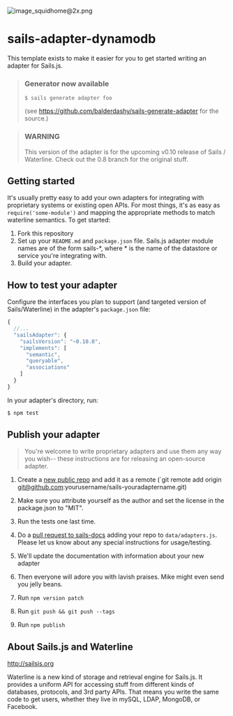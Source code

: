 ![image_squidhome@2x.png](http://i.imgur.com/RIvu9.png) 

# sails-adapter-dynamodb

This template exists to make it easier for you to get started writing an adapter for Sails.js.

> ### Generator now available
>
> `$ sails generate adapter foo`
>
> (see https://github.com/balderdashy/sails-generate-adapter for the source.)




> ### WARNING
>
> This version of the adapter is for the upcoming v0.10 release of Sails / Waterline.
> Check out the 0.8 branch for the original stuff.



## Getting started
It's usually pretty easy to add your own adapters for integrating with proprietary systems or existing open APIs.  For most things, it's as easy as `require('some-module')` and mapping the appropriate methods to match waterline semantics.  To get started:

1. Fork this repository
2. Set up your `README.md` and `package.json` file.  Sails.js adapter module names are of the form sails-*, where * is the name of the datastore or service you're integrating with.
3. Build your adapter.

## How to test your adapter

Configure the interfaces you plan to support (and targeted version of Sails/Waterline) in the adapter's `package.json` file:

```javascript
{
  //...
  "sailsAdapter": {
    "sailsVersion": "~0.10.0",
    "implements": [
      "semantic",
      "queryable",
      "associations"
    ]
  }
}
```

In your adapter's directory, run:

```sh
$ npm test
```


## Publish your adapter

> You're welcome to write proprietary adapters and use them any way you wish--
> these instructions are for releasing an open-source adapter.

1. Create a [new public repo](https://github.com/new) and add it as a remote (`git remote add origin git@github.com:yourusername/sails-youradaptername.git)
2. Make sure you attribute yourself as the author and set the license in the package.json to "MIT".
3. Run the tests one last time.
4. Do a [pull request to sails-docs](https://github.com/balderdashy/sails-docs/compare/) adding your repo to `data/adapters.js`.  Please let us know about any special instructions for usage/testing. 
5. We'll update the documentation with information about your new adapter
6. Then everyone will adore you with lavish praises.  Mike might even send you jelly beans.

7. Run `npm version patch`
8. Run `git push && git push --tags`
9. Run `npm publish`

## About Sails.js and Waterline
http://sailsjs.org

Waterline is a new kind of storage and retrieval engine for Sails.js.  It provides a uniform API for accessing stuff from different kinds of databases, protocols, and 3rd party APIs.  That means you write the same code to get users, whether they live in mySQL, LDAP, MongoDB, or Facebook.

